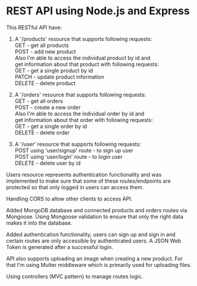 # REST API using Node.js and Express

This RESTful API have:

1. A '/products' resource that supports following requests:<br/>
   GET - get all products<br/>
   POST - add new product<br/>
   Also I'm able to access the individual product by id and<br/>
   get information about that product with following requests:<br/>
   GET - get a single product by id<br/>
   PATCH - update product information<br/>
   DELETE - delete product<br/>

2. A '/orders' resource that supports following requests:<br/>
   GET - get all orders<br/>
   POST - create a new order<br/>
   Also I'm able to access the individual order by id and<br/>
   get information about that order with following requests:<br/>
   GET - get a single order by id<br/>
   DELETE - delete order<br/>

3. A '/user' resource that supports following requests:<br/>
   POST using 'user/signup' route - to sign up user<br/>
   POST using 'user/login' route - to login user<br/>
   DELETE - delete user by id<br/>

Users resource represents authentication functionality and
was implemented to make sure that some of these routes/endpoints
are protected so that only logged in users can access them.

Handling CORS to allow other clients to access API.

Added MongoDB database and connected products and orders routes via Mongoose.
Using Mongoose validation to ensure that only the right data makes it into the database.

Added authentication functionality, users can sign up and sign in and certain
routes are only accessible by authenticated users.
A JSON Web Token is generated after a successful login.

API also supports uploading an image when creating a new product. For that I'm using
Multer middleware which is primarily used for uploading files.

Using controllers (MVC pattern) to manage routes logic.
